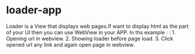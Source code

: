 # loader-app
Loader is a View that displays web pages.If want to display html as the part of your UI then you can use WebView in your APP.     In ths example : :     1. Opening url in webview.    2. Showing loader before page load.    3. Click opened url any link and again open page in webview.
